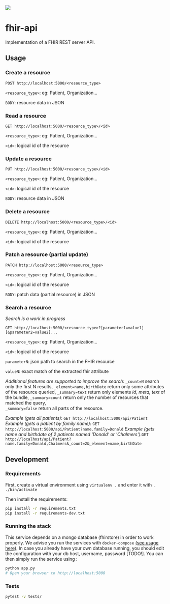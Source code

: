 ![](https://github.com/arkhn/warehouse-api/workflows/fhir-api/badge.svg)

# fhir-api

Implementation of a FHIR REST server API.

## Usage

### Create a resource

`POST http://localhost:5000/<resource_type>`

`<resource_type>`: eg: Patient, Organization...

`BODY`: resource data in JSON

### Read a resource

`GET http://localhost:5000/<resource_type>/<id>`

`<resource_type>`: eg: Patient, Organization...

`<id>`: logical id of the resource

### Update a resource

`PUT http://localhost:5000/<resource_type>/<id>`

`<resource_type>`: eg: Patient, Organization...

`<id>`: logical id of the resource

`BODY`: resource data in JSON

### Delete a resource

`DELETE http://localhost:5000/<resource_type>/<id>`

`<resource_type>`: eg: Patient, Organization...

`<id>`: logical id of the resource

### Patch a resource (partial update)

`PATCH http://localhost:5000/<resource_type>`

`<resource_type>`: eg: Patient, Organization...

`<id>`: logical id of the resource

`BODY`: patch data (partial resource) in JSON

### Search a resource

_Search is a work in progress_

`GET http://localhost:5000/<resource_type>?[parameter1=value1][&parameter2=value2]...`

`<resource_type>`: eg: Patient, Organization...

`<id>`: logical id of the resource

`parameterN`: json path to search in the FHIR resource

`valueN`: exact match of the extracted fhir attribute


*Additional features are supported to improve the search:*
`_count=N` search only the first N results,
`_element=name,birthDate` return only some attributes of the resource queried,
`_summary=text` return only elements *id, meta, text* of the bundle,
`_summary=count` return only the number of resources that matched the query,   
`_summary=false` return all parts of the resource.


_Example (gets all patients)_: `GET http://localhost:5000/api/Patient`
_Example (gets a patient by family name)_: `GET http://localhost:5000/api/Patient?name.family=Donald`
_Example (gets name and birthdate of 2 patients named 'Donald' or 'Chalmers')_:`GET http://localhost/api/Patient?name.family=Donald,Chalmers&_count=2&_element=name,birthDate`



## Development

### Requirements

First, create a virtual environment using `virtualenv .` and enter it with `. ./bin/activate`

Then install the requirements:

```bash
pip install -r requirements.txt
pip install -r requirements-dev.txt
```

### Running the stack

This service depends on a mongo database (fhirstore) in order to work properly. We advise you run the services with `docker-compose` [(see usage here)](../README.md). In case you already have your own database running, you should edit the configuration with your db host, username, password [TODO!]. You can then simply run the service using :

```bash
python app.py
# Open your browser to http://localhost:5000
```

### Tests

```bash
pytest -v tests/
```
